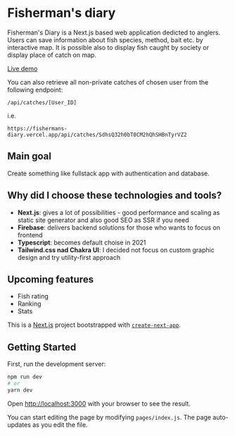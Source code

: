# Fisherman's diary

Fisherman's Diary is a Next.js based web application dedicted to anglers. Users can save information about fish species, method, bait etc. by interactive map. It is possible also to display fish caught by society or display place of catch on map.

[Live demo](https://fishermans-diary.vercel.app/pl)

You can also retrieve all non-private catches of chosen user from the following endpoint:

```
/api/catches/[User_ID]
```
i.e.
```
https://fishermans-diary.vercel.app/api/catches/SdhsQ32h0bT0CM2hQhSHBnTyrVZ2
```

## Main goal

Create something like fullstack app with authentication and database.

## Why did I choose these technologies and tools?

- **Next.js**: gives a lot of possibilities - good performance and scaling as static site generator and also good SEO as SSR if you need
- **Firebase**: delivers backend solutions for those who wants to focus on frontend
- **Typescript**: becomes default choise in 2021
- **Tailwind.css nad Chakra UI**: I decided not focus on custom graphic design and try utility-first approach

## Upcoming features

- Fish rating
- Ranking
- Stats

This is a [Next.js](https://nextjs.org/) project bootstrapped with [`create-next-app`](https://github.com/vercel/next.js/tree/canary/packages/create-next-app).

## Getting Started

First, run the development server:

```bash
npm run dev
# or
yarn dev
```

Open [http://localhost:3000](http://localhost:3000) with your browser to see the result.

You can start editing the page by modifying `pages/index.js`. The page auto-updates as you edit the file.
